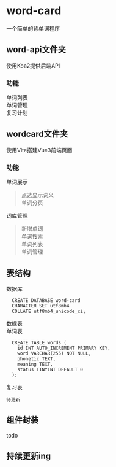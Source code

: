 # word-card
一个简单的背单词程序

## word-api文件夹
使用Koa2提供后端API

### 功能
单词列表   
单词管理   
复习计划   

## wordcard文件夹
使用Vite搭建Vue3前端页面

### 功能
单词展示       
> 点选显示词义     
> 单词分页

词库管理   
  > 新增单词      
  > 单词搜索   
  > 单词列表   
  > 单词管理   

## 表结构
数据库
```
  CREATE DATABASE word-card   
  CHARACTER SET utf8mb4
  COLLATE utf8mb4_unicode_ci;
```

数据表   
单词表
  ```
    CREATE TABLE words (
      id INT AUTO_INCREMENT PRIMARY KEY,
      word VARCHAR(255) NOT NULL,
      phonetic TEXT,
      meaning TEXT,
      status TINYINT DEFAULT 0
    );
  ```
复习表   
```
待更新
```

## 组件封装
todo
## 持续更新ing